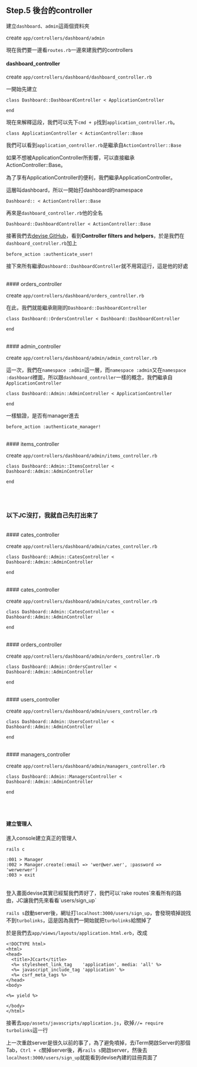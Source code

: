## Step.5 後台的controller

建立`dashboard`、`admin`這兩個資料夾

create `app/controllers/dashboard/admin`

現在我們要一邊看`routes.rb`一邊來建我們的controllers

#### dashboard_controller

create `app/controllers/dashboard/dashboard_controller.rb`


一開始先建立
```
class Dashboard::DashboardController < ApplicationController

end
```

現在來解釋這段，我們可以先下`cmd + p`找到`application_controller.rb`。
```
class ApplicationController < ActionController::Base
```
我們可以看到`application_controller.rb`是繼承自`ActionController::Base`

如果不想被ApplicationController所影響，可以直接繼承ActionController::Base。

為了享有ApplicationController的便利，我們繼承ApplicationController。

這層叫dashboard，所以一開始打dashboard的namespace
```
Dashboard:: < ActionController::Base
```
再來是`dashboard_controller.rb`他的全名
```
Dashboard::DashboardController < ActionController::Base
```

接著我們去[devise GitHub](https://github.com/plataformatec/devise)，看到**Controller filters and helpers**，於是我們在`dashboard_controller.rb`加上
```
before_action :authenticate_user!
```

接下來所有繼承`Dashboard::DashboardController`就不用寫這行，這是他的好處

<br>
#### orders_controller

create `app/controllers/dashboard/orders_controller.rb`

在此，我們就能繼承剛剛的`Dashboard::DashboardController`
```
class Dashboard::OrdersController < Dashboard::DashboardController

end
```

<br>
#### admin_controller

create `app/controllers/dashboard/admin/admin_controller.rb`

這一次，我們在`namespace :admin`這一層，而`namespace :admin`又在`namespace :dashboard`裡面，所以跟`dashboard_controller`一樣的概念，我們繼承自`ApplicationController`
```
class Dashboard::Admin::AdminController < ApplicationController

end
```

一樣驗證，是否有manager進去
```
before_action :authenticate_manager!
```

<br>
#### items_controller

create `app/controllers/dashboard/admin/items_controller.rb`
```
class Dashboard::Admin::ItemsController < Dashboard::Admin::AdminController

end
```
<br><br>
### 以下JC沒打，我就自己先打出來了

<br>
#### cates_controller

create `app/controllers/dashboard/admin/cates_controller.rb`
```
class Dashboard::Admin::CatesController < Dashboard::Admin::AdminController

end
```

<br>
#### cates_controller

create `app/controllers/dashboard/admin/cates_controller.rb`
```
class Dashboard::Admin::CatesController < Dashboard::Admin::AdminController

end
```

<br>
#### orders_controller

create `app/controllers/dashboard/admin/orders_controller.rb`
```
class Dashboard::Admin::OrdersController < Dashboard::Admin::AdminController

end
```

<br>
#### users_controller

create `app/controllers/dashboard/admin/users_controller.rb`
```
class Dashboard::Admin::UsersController < Dashboard::Admin::AdminController

end
```

<br>
#### managers_controller

create `app/controllers/dashboard/admin/managers_controller.rb`
```
class Dashboard::Admin::ManagersController < Dashboard::Admin::AdminController

end
```

<br><br>
#### 建立管理人

進入console建立真正的管理人
```
rails c

:001 > Manager
:002 > Manager.create(:email => 'wer@wer.wer', :password => 'werwerwer')
:003 > exit

```
<br>
登入畫面devise其實已經幫我們弄好了，我們可以`rake routes`來看所有的路由，JC讓我們先來看看`users/sign_up`

`rails s`啟動server後，網址打`localhost:3000/users/sign_up`，會發現噴掉說找不到`turbolinks`，這是因為我們一開始就把`turbolinks`給關掉了

於是我們去`app/views/layouts/application.html.erb`，改成
```
<!DOCTYPE html>
<html>
<head>
  <title>JCcart</title>
  <%= stylesheet_link_tag    'application', media: 'all' %>
  <%= javascript_include_tag 'application' %>
  <%= csrf_meta_tags %>
</head>
<body>

<%= yield %>

</body>
</html>
```

接著去`app/assets/javascripts/application.js`，砍掉`//= require turbolinks`這一行

上一次重啟server是很久以前的事了，為了避免噴掉，去iTerm開啟Server的那個Tab，`Ctrl + c`關掉server後，再`rails s`開啟server，然後去`localhost:3000/users/sign_up`就能看到devise內建的註冊頁面了

